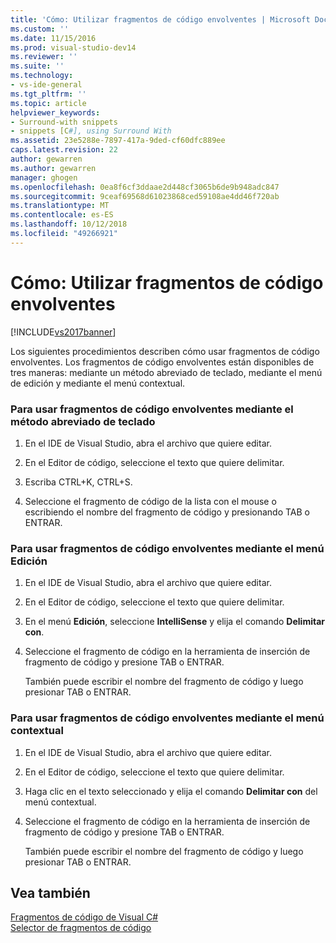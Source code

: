 ```yaml
---
title: 'Cómo: Utilizar fragmentos de código envolventes | Microsoft Docs'
ms.custom: ''
ms.date: 11/15/2016
ms.prod: visual-studio-dev14
ms.reviewer: ''
ms.suite: ''
ms.technology:
- vs-ide-general
ms.tgt_pltfrm: ''
ms.topic: article
helpviewer_keywords:
- Surround-with snippets
- snippets [C#], using Surround With
ms.assetid: 23e5288e-7897-417a-9ded-cf60dfc889ee
caps.latest.revision: 22
author: gewarren
ms.author: gewarren
manager: ghogen
ms.openlocfilehash: 0ea8f6cf3ddaae2d448cf3065b6de9b948adc847
ms.sourcegitcommit: 9ceaf69568d61023868ced59108ae4dd46f720ab
ms.translationtype: MT
ms.contentlocale: es-ES
ms.lasthandoff: 10/12/2018
ms.locfileid: "49266921"
---
```

# <a name="how-to-use-surround-with-code-snippets"></a>Cómo: Utilizar fragmentos de código envolventes
[!INCLUDE[vs2017banner](../includes/vs2017banner.md)]

Los siguientes procedimientos describen cómo usar fragmentos de código envolventes. Los fragmentos de código envolventes están disponibles de tres maneras: mediante un método abreviado de teclado, mediante el menú de edición y mediante el menú contextual.  
  
### <a name="to-use-surround-with-code-snippets-through-keyboard-shortcut"></a>Para usar fragmentos de código envolventes mediante el método abreviado de teclado  
  
1.  En el IDE de Visual Studio, abra el archivo que quiere editar.  
  
2.  En el Editor de código, seleccione el texto que quiere delimitar.  
  
3.  Escriba CTRL+K, CTRL+S.  
  
4.  Seleccione el fragmento de código de la lista con el mouse o escribiendo el nombre del fragmento de código y presionando TAB o ENTRAR.  
  
### <a name="to-use-surround-with-code-snippets-through-the-edit-menu"></a>Para usar fragmentos de código envolventes mediante el menú Edición  
  
1.  En el IDE de Visual Studio, abra el archivo que quiere editar.  
  
2.  En el Editor de código, seleccione el texto que quiere delimitar.  
  
3.  En el menú **Edición**, seleccione **IntelliSense** y elija el comando **Delimitar con**.  
  
4.  Seleccione el fragmento de código en la herramienta de inserción de fragmento de código y presione TAB o ENTRAR.  
  
     También puede escribir el nombre del fragmento de código y luego presionar TAB o ENTRAR.  
  
### <a name="to-use-surround-with-code-snippets-through-the-context-menu"></a>Para usar fragmentos de código envolventes mediante el menú contextual  
  
1.  En el IDE de Visual Studio, abra el archivo que quiere editar.  
  
2.  En el Editor de código, seleccione el texto que quiere delimitar.  
  
3.  Haga clic en el texto seleccionado y elija el comando **Delimitar con** del menú contextual.  
  
4.  Seleccione el fragmento de código en la herramienta de inserción de fragmento de código y presione TAB o ENTRAR.  
  
     También puede escribir el nombre del fragmento de código y luego presionar TAB o ENTRAR.  
  
## <a name="see-also"></a>Vea también  
 [Fragmentos de código de Visual C#](../ide/visual-csharp-code-snippets.md)   
 [Selector de fragmentos de código](../ide/reference/code-snippet-picker.md)



